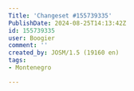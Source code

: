 ```yaml
---
Title: 'Changeset #155739335'
PublishDate: 2024-08-25T14:13:42Z
id: 155739335
user: Boogier
comment: ''
created_by: JOSM/1.5 (19160 en)
tags:
- Montenegro

---
```

